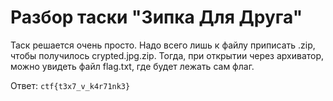 # Разбор таски "Зипка Для Друга"

Таск решается очень просто. Надо всего лишь к файлу приписать .zip, чтобы получилось crypted.jpg.zip. Тогда, при открытии через архиватор, можно увидеть файл flag.txt, где будет лежать сам флаг.

Ответ: `ctf{t3x7_v_k4r71nk3}`